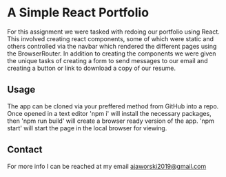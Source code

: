 # A Simple React Portfolio
For this assignment we were tasked with redoing our portfolio using React. This involved creating react components, some of which were static and others controlled via the navbar which rendered the different pages using the BrowserRouter. In addition to creating the components we were given the unique tasks of creating a form to send messages to our email and creating a button or link to download a copy of our resume.

## Usage

The app can be cloned via your preffered method from GitHub into a repo. Once opened in a text editor 'npm i' will install the necessary packages, then 'npm run build' will create a browser ready version of the app. 'npm start' will start the page in the local browser for viewing.

## Contact
For more info I can be reached at my email [ajaworski2019@gmail.com](mailto:ajaworski2019@gmail.com)